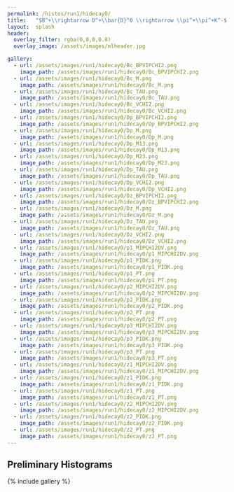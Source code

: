 ```yaml
---
permalink: /histos/run1/hidecay0/
title:   "$B^+\\rightarrow D^+\\bar{D}^0 \\rightarrow \\pi^+\\pi^+K^-$ || $K^+\\pi^-$"
layout:  splash
header:
  overlay_filter: rgba(0,0,0,0.8)
  overlay_image: /assets/images/mlheader.jpg

gallery:
  - url: /assets/images/run1/hidecay0/Bc_BPVIPCHI2.png
    image_path: /assets/images/run1/hidecay0/Bc_BPVIPCHI2.png
  - url: /assets/images/run1/hidecay0/Bc_M.png
    image_path: /assets/images/run1/hidecay0/Bc_M.png
  - url: /assets/images/run1/hidecay0/Bc_TAU.png
    image_path: /assets/images/run1/hidecay0/Bc_TAU.png
  - url: /assets/images/run1/hidecay0/Bc_VCHI2.png
    image_path: /assets/images/run1/hidecay0/Bc_VCHI2.png
  - url: /assets/images/run1/hidecay0/Dp_BPVIPCHI2.png
    image_path: /assets/images/run1/hidecay0/Dp_BPVIPCHI2.png
  - url: /assets/images/run1/hidecay0/Dp_M.png
    image_path: /assets/images/run1/hidecay0/Dp_M.png
  - url: /assets/images/run1/hidecay0/Dp_M13.png
    image_path: /assets/images/run1/hidecay0/Dp_M13.png
  - url: /assets/images/run1/hidecay0/Dp_M23.png
    image_path: /assets/images/run1/hidecay0/Dp_M23.png
  - url: /assets/images/run1/hidecay0/Dp_TAU.png
    image_path: /assets/images/run1/hidecay0/Dp_TAU.png
  - url: /assets/images/run1/hidecay0/Dp_VCHI2.png
    image_path: /assets/images/run1/hidecay0/Dp_VCHI2.png
  - url: /assets/images/run1/hidecay0/Dz_BPVIPCHI2.png
    image_path: /assets/images/run1/hidecay0/Dz_BPVIPCHI2.png
  - url: /assets/images/run1/hidecay0/Dz_M.png
    image_path: /assets/images/run1/hidecay0/Dz_M.png
  - url: /assets/images/run1/hidecay0/Dz_TAU.png
    image_path: /assets/images/run1/hidecay0/Dz_TAU.png
  - url: /assets/images/run1/hidecay0/Dz_VCHI2.png
    image_path: /assets/images/run1/hidecay0/Dz_VCHI2.png
  - url: /assets/images/run1/hidecay0/p1_MIPCHI2DV.png
    image_path: /assets/images/run1/hidecay0/p1_MIPCHI2DV.png
  - url: /assets/images/run1/hidecay0/p1_PIDK.png
    image_path: /assets/images/run1/hidecay0/p1_PIDK.png
  - url: /assets/images/run1/hidecay0/p1_PT.png
    image_path: /assets/images/run1/hidecay0/p1_PT.png
  - url: /assets/images/run1/hidecay0/p2_MIPCHI2DV.png
    image_path: /assets/images/run1/hidecay0/p2_MIPCHI2DV.png
  - url: /assets/images/run1/hidecay0/p2_PIDK.png
    image_path: /assets/images/run1/hidecay0/p2_PIDK.png
  - url: /assets/images/run1/hidecay0/p2_PT.png
    image_path: /assets/images/run1/hidecay0/p2_PT.png
  - url: /assets/images/run1/hidecay0/p3_MIPCHI2DV.png
    image_path: /assets/images/run1/hidecay0/p3_MIPCHI2DV.png
  - url: /assets/images/run1/hidecay0/p3_PIDK.png
    image_path: /assets/images/run1/hidecay0/p3_PIDK.png
  - url: /assets/images/run1/hidecay0/p3_PT.png
    image_path: /assets/images/run1/hidecay0/p3_PT.png
  - url: /assets/images/run1/hidecay0/z1_MIPCHI2DV.png
    image_path: /assets/images/run1/hidecay0/z1_MIPCHI2DV.png
  - url: /assets/images/run1/hidecay0/z1_PIDK.png
    image_path: /assets/images/run1/hidecay0/z1_PIDK.png
  - url: /assets/images/run1/hidecay0/z1_PT.png
    image_path: /assets/images/run1/hidecay0/z1_PT.png
  - url: /assets/images/run1/hidecay0/z2_MIPCHI2DV.png
    image_path: /assets/images/run1/hidecay0/z2_MIPCHI2DV.png
  - url: /assets/images/run1/hidecay0/z2_PIDK.png
    image_path: /assets/images/run1/hidecay0/z2_PIDK.png
  - url: /assets/images/run1/hidecay0/z2_PT.png
    image_path: /assets/images/run1/hidecay0/z2_PT.png
---
```


## Preliminary Histograms
{% include gallery %}

